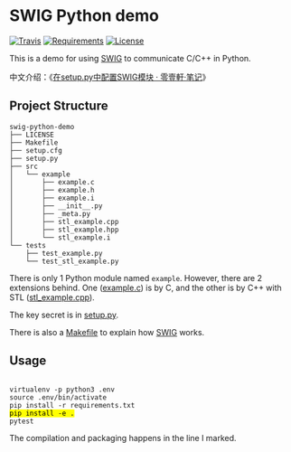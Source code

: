 # SWIG Python demo

[![Travis](https://travis-ci.org/yanqd0/swig-python-demo.svg?branch=master)](https://travis-ci.org/yanqd0/swig-python-demo)
[![Requirements](https://requires.io/github/yanqd0/swig-python-demo/requirements.svg?branch=master)](https://requires.io/github/yanqd0/swig-python-demo/requirements/?branch=master)
[![License](https://img.shields.io/github/license/yanqd0/swig-python-demo.svg)](https://github.com/yanqd0/swig-python-demo/blob/master/LICENSE)

This is a demo for using [SWIG] to communicate C/C++ in Python.

中文介绍：《[在setup.py中配置SWIG模块 · 零壹軒·笔记](https://note.qidong.name/2018/03/swig-setup-py/)》

[SWIG]:http://www.swig.org/

## Project Structure

```
swig-python-demo
├── LICENSE
├── Makefile
├── setup.cfg
├── setup.py
├── src
│   └── example
│       ├── example.c
│       ├── example.h
│       ├── example.i
│       ├── __init__.py
│       ├── _meta.py
│       ├── stl_example.cpp
│       ├── stl_example.hpp
│       └── stl_example.i
└── tests
    ├── test_example.py
    └── test_stl_example.py
```

There is only 1 Python module named `example`.
However, there are 2 extensions behind.
One ([example.c](src/example/example.c)) is by C,
and the other is by C++ with STL ([stl_example.cpp](src/example/stl_example.cpp)).

The key secret is in [setup.py](setup.py).

There is also a [Makefile](Makefile) to explain how [SWIG] works.

## Usage

<pre><code>
virtualenv -p python3 .env
source .env/bin/activate
pip install -r requirements.txt<mark>
pip install -e .</mark>
pytest
</code></pre>

The compilation and packaging happens in the line I marked.
